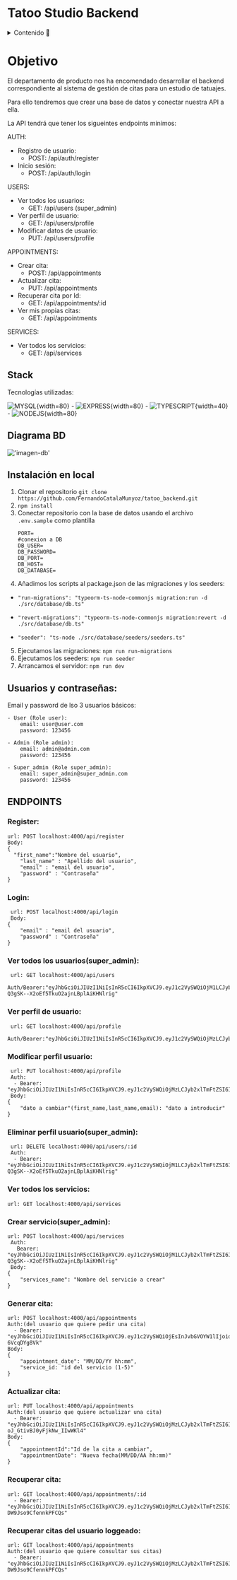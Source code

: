 # Tatoo Studio Backend

<details>
  <summary>Contenido 📝</summary>
  <ol>
    <li><a href="#objetivo">Objetivo</a></li>
    <li><a href="#stack">Stack</a></li>
    <li><a href="#diagrama-bd">Diagrama</a></li>
    <li><a href="#instalación-en-local">Instalación</a></li>
    <li><a href="#endpoints">Endpoints</a></li>
    <li><a href="#agradecimientos">Agradecimientos</a></li>
  </ol>
</details>

# Objetivo

El departamento de producto nos ha encomendado desarrollar el backend correspondiente al sistema de gestión de citas para un estudio de tatuajes.

Para ello tendremos que crear una base de datos y conectar nuestra API a ella.

La API tendrá que tener los sigueintes endpoints minimos:

AUTH:

- Registro de usuario:
  - POST: /api/auth/register
- Inicio sesión:
  - POST: /api/auth/login

USERS:

- Ver todos los usuarios:
  - GET: /api/users (super_admin)
- Ver perfil de usuario:
  - GET: /api/users/profile
- Modificar datos de usuario:
  - PUT: /api/users/profile

APPOINTMENTS:

- Crear cita:
  - POST: /api/appointments
- Actualizar cita:
  - PUT: /api/appointments
- Recuperar cita por Id:
  - GET: /api/appointments/:id
- Ver mis propias citas:
  - GET: /api/appointments

SERVICES:

- Ver todos los servicios:
  - GET: /api/services

## Stack

Tecnologías utilizadas:

![MYSQL](./capturas/mysql-logo.svg){width=80} - ![EXPRESS](./capturas/express-109.svg){width=80} - ![TYPESCRIPT](./capturas/typescript.svg){width=40} - ![NODEJS](./capturas/nodejs.svg){width=80}

## Diagrama BD

!['imagen-db'](./capturas/Captura%20esquema%20BD.JPG)

## Instalación en local

1. Clonar el repositorio
   `git clone https://github.com/FernandoCatalaMunyoz/tatoo_backend.git`
2. `npm install`
3. Conectar repositorio con la base de datos usando el archivo `.env.sample` como plantilla
   ```
   PORT=
   #conexion a DB
   DB_USER=
   DB_PASSWORD=
   DB_PORT=
   DB_HOST=
   DB_DATABASE=
   ```
4. Añadimos los scripts al package.json de las migraciones y los seeders:

- `"run-migrations": "typeorm-ts-node-commonjs migration:run -d ./src/database/db.ts"`

- `"revert-migrations": "typeorm-ts-node-commonjs migration:revert -d ./src/database/db.ts"`

- `"seeder": "ts-node ./src/database/seeders/seeders.ts"`

5. Ejecutamos las migraciones:
   `npm run run-migrations`
6. Ejecutamos los seeders:
   `npm run seeder`
7. Arrancamos el servidor:
   `npm run dev`

## Usuarios y contraseñas:

Email y password de lso 3 usuarios básicos:

    - User (Role user):
        email: user@user.com
        password: 123456

    - Admin (Role admin):
        email: admin@admin.com
        password: 123456

    - Super_admin (Role super_admin):
        email: super_admin@super_admin.com
        password: 123456

## ENDPOINTS

### Register:

    url: POST localhost:4000/api/register
    Body:
    {
      "first_name":"Nombre del usuario",
        "last_name" : "Apellido del usuario",
        "email" : "email del usuario",
        "password" : "Contraseña"
    }

### Login:

     url: POST localhost:4000/api/login
     Body:
    {
        "email" : "email del usuario",
        "password" : "Contraseña"
    }

### Ver todos los usuarios(super_admin):

     url: GET localhost:4000/api/users
     Auth/Bearer:"eyJhbGciOiJIUzI1NiIsInR5cCI6IkpXVCJ9.eyJ1c2VySWQiOjM1LCJyb2xlTmFtZSI6InN1cGVyX2FkbWluIiwiaWF0IjoxNzA5NTgwMTYyLCJleHAiOjE3MTE0NTIxNjJ9.mk2x9ZUd-Q3gSK--X2oEf5TkuO2ajnLBplAiKHNlrig"

### Ver perfil de usuario:

     url: GET localhost:4000/api/profile
     Auth/Bearer:"eyJhbGciOiJIUzI1NiIsInR5cCI6IkpXVCJ9.eyJ1c2VySWQiOjMzLCJyb2xlTmFtZSI6InVzZXIiLCJpYXQiOjE3MDk1ODAyNjAsImV4cCI6MTcxMTQ1MjI2MH0.iAIxUOAKcjSmJmZ0hOg4QTMVwjYGjZA8_IyycJTq76g"

### Modificar perfil usuario:

     url: PUT localhost:4000/api/profile
     Auth:
      - Bearer: "eyJhbGciOiJIUzI1NiIsInR5cCI6IkpXVCJ9.eyJ1c2VySWQiOjMzLCJyb2xlTmFtZSI6InVzZXIiLCJpYXQiOjE3MDk1Nzg4OTMsImV4cCI6MTcxMTQ1MDg5M30.1YEEHjp5J3GgaVLliRBEJOCy4dyYKTNJ8WTI0o4xfjA"
     Body:
    {
        "dato a cambiar"(first_name,last_name,email): "dato a introducir"
    }

### Eliminar perfil usuario(super_admin):

     url: DELETE localhost:4000/api/users/:id
     Auth:
      - Bearer: "eyJhbGciOiJIUzI1NiIsInR5cCI6IkpXVCJ9.eyJ1c2VySWQiOjM1LCJyb2xlTmFtZSI6InN1cGVyX2FkbWluIiwiaWF0IjoxNzA5NTgwMTYyLCJleHAiOjE3MTE0NTIxNjJ9.mk2x9ZUd-Q3gSK--X2oEf5TkuO2ajnLBplAiKHNlrig"

### Ver todos los servicios:

    url: GET localhost:4000/api/services

### Crear servicio(super_admin):

    url: POST localhost:4000/api/services
     Auth:
       Bearer: "eyJhbGciOiJIUzI1NiIsInR5cCI6IkpXVCJ9.eyJ1c2VySWQiOjM1LCJyb2xlTmFtZSI6InN1cGVyX2FkbWluIiwiaWF0IjoxNzA5NTgwMTYyLCJleHAiOjE3MTE0NTIxNjJ9.mk2x9ZUd-Q3gSK--X2oEf5TkuO2ajnLBplAiKHNlrig"
     Body:
    {
        "services_name": "Nombre del servicio a crear"
    }

### Generar cita:

    url: POST localhost:4000/api/appointments
    Auth:(del usuario que quiere pedir una cita)
      - Bearer: "eyJhbGciOiJIUzI1NiIsInR5cCI6IkpXVCJ9.eyJ1c2VySWQiOjEsInJvbGVOYW1lIjoidXNlciIsImlhdCI6MTcwOTU4MjY2OCwiZXhwIjoxNzExNDU0NjY4fQ.q0lqTiG7mNRSGTLBeclydT5pylVsnldk-6VcqDYg8Vk"
    Body:
    {
        "appointment_date": "MM/DD/YY hh:mm",
        "service_id: "id del servicio (1-5)"
    }

### Actualizar cita:

    url: PUT localhost:4000/api/appointments
    Auth:(del usuario que quiere actualizar una cita)
      - Bearer: "eyJhbGciOiJIUzI1NiIsInR5cCI6IkpXVCJ9.eyJ1c2VySWQiOjMzLCJyb2xlTmFtZSI6InVzZXIiLCJpYXQiOjE3MDk1NzMyMjksImV4cCI6MTcxMTQ0NTIyOX0.i92n1vEstGOt9K37X8-oJ_GtivBJ0yFjkNw_IIwWKl4"
    Body:
    {
        "appointmentId":"Id de la cita a cambiar",
        "appointmentDate": "Nueva fecha(MM/DD/AA hh:mm)"
    }

### Recuperar cita:

    url: GET localhost:4000/api/appointments/:id
      - Bearer: "eyJhbGciOiJIUzI1NiIsInR5cCI6IkpXVCJ9.eyJ1c2VySWQiOjMzLCJyb2xlTmFtZSI6InVzZXIiLCJpYXQiOjE3MDk1NzgzOTgsImV4cCI6MTcxMTQ1MDM5OH0.sA9fkoNp_AdCM5npU7Sv4o6V-DW9Jso9CfennkPFCQs"

### Recuperar citas del usuario loggeado:

    url: GET localhost:4000/api/appointments
    Auth:(del usuario que quiere consultar sus citas)
      - Bearer: "eyJhbGciOiJIUzI1NiIsInR5cCI6IkpXVCJ9.eyJ1c2VySWQiOjMzLCJyb2xlTmFtZSI6InVzZXIiLCJpYXQiOjE3MDk1NzgzOTgsImV4cCI6MTcxMTQ1MDM5OH0.sA9fkoNp_AdCM5npU7Sv4o6V-DW9Jso9CfennkPFCQs"
